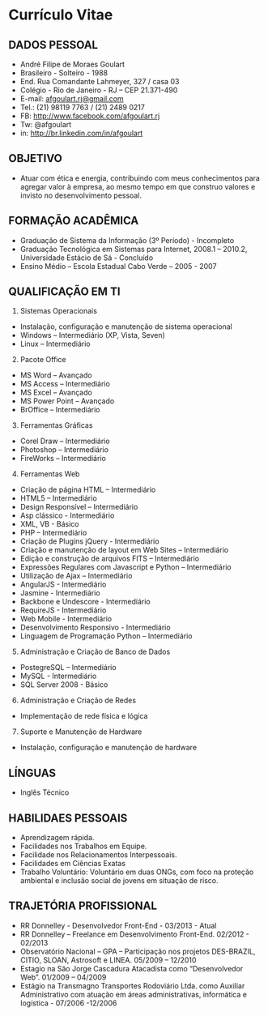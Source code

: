 # Currículo Vitae #

## DADOS PESSOAL ##
 * André Filipe de Moraes Goulart
 * Brasileiro - Solteiro - 1988
 * End. Rua Comandante Lahmeyer, 327 / casa 03
 * Colégio - Rio de Janeiro - RJ – CEP 21.371-490
 * E-mail: afgoulart.rj@gmail.com
 * Tel.: (21) 98119 7763 / (21) 2489 0217
 * FB: http://www.facebook.com/afgoulart.rj
 * Tw: @afgoulart
 * in: http://br.linkedin.com/in/afgoulart

## OBJETIVO ##
 * Atuar com ética e energia, contribuindo com meus conhecimentos para agregar valor à empresa, ao mesmo tempo em que construo valores e invisto no desenvolvimento pessoal.

## FORMAÇÃO ACADÊMICA ##
 * Graduação de Sistema da Informação (3º Período) - Incompleto
 * Graduação Tecnológica em Sistemas para Internet, 2008.1 – 2010.2, Universidade Estácio de Sá - Concluído
 * Ensino Médio – Escola Estadual Cabo Verde – 2005 - 2007

## QUALIFICAÇÃO EM TI ##
 1. Sistemas Operacionais
  * Instalação, configuração e manutenção de sistema operacional
  * Windows – Intermediário (XP, Vista, Seven)
  * Linux – Intermediário
 2. Pacote Office
  * MS Word – Avançado
  * MS Access – Intermediário
  * MS Excel – Avançado
  * MS Power Point – Avançado
  * BrOffice – Intermediário
 3. Ferramentas Gráficas
  * Corel Draw – Intermediário
  * Photoshop  – Intermediário
  * FireWorks  – Intermediário
 4. Ferramentas Web
  * Criação de página HTML – Intermediário 
  * HTML5 – Intermediário
  * Design Responsível – Intermediário
  * Asp clássico - Intermediário
  * XML, VB - Básico
  * PHP – Intermediário
  * Criação de Plugins jQuery - Intermediário
  * Criação e manutenção de layout em Web Sites – Intermediário
  * Edição e construção de arquivos FITS – Intermediário
  * Expressões Regulares com Javascript e Python – Intermediário
  * Utilização de Ajax – Intermediário
  * AngularJS - Intermediário
  * Jasmine - Intermediário
  * Backbone e Undescore - Intermediário
  * RequireJS - Intermediário
  * Web Mobile - Intermediário
  * Desenvolvimento Responsivo - Intermediário
  * Linguagem de Programação Python – Intermediário
 5. Administração e Criação de Banco de Dados
  * PostegreSQL – Intermediário
  * MySQL - Intermediário
  * SQL Server 2008 - Básico
 6. Administração e Criação de Redes
  * Implementação de rede física e lógica
 7. Suporte e Manutenção de Hardware 
  * Instalação, configuração e manutenção de hardware

## LÍNGUAS ##
 * Inglês Técnico

## HABILIDAES PESSOAIS ##
 * Aprendizagem rápida.
 * Facilidades nos Trabalhos em Equipe.
 * Facilidade nos Relacionamentos Interpessoais.
 * Facilidades em Ciências Exatas
 * Trabalho Voluntário: Voluntário em duas ONGs, com foco na proteção ambiental e inclusão social de jovens em situação de risco.

## TRAJETÓRIA PROFISSIONAL ##
 * RR Donnelley - Desenvolvedor Front-End - 03/2013 - Atual
 * RR Donnelley – Freelance em Desenvolvimento Front-End. 02/2012 - 02/2013
 * Observatório Nacional – GPA – Participação nos projetos DES-BRAZIL, CITIO, SLOAN, Astrosoft e LINEA. 05/2009 – 12/2010
 * Estagio na São Jorge Cascadura Atacadista como “Desenvolvedor Web”. 01/2009 – 04/2009
 * Estágio na Transmagno Transportes Rodoviário Ltda. como Auxiliar Administrativo com atuação em áreas administrativas, informática e logística - 07/2006 -12/2006
